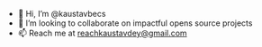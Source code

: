 - 👋 Hi, I’m @kaustavbecs
- 💞️ I’m looking to collaborate on impactful opens source projects
- 📫 Reach me at reachkaustavdey@gmail.com 

<!---
kaustavbecs/kaustavbecs is a ✨ special ✨ repository because its `README.md` (this file) appears on your GitHub profile.
You can click the Preview link to take a look at your changes.
--->

